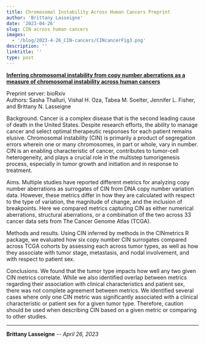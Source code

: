 ```yaml
---
title: Chromosomal Instability Across Human Cancers Preprint
author: 'Brittany Lasseigne'
date: '2023-04-26'
slug: CIN across human cancers
images: 
  - '/blog/2023-4-26_CIN-cancers/CINcancerFig3.png'
description: ''
linktitle: ''
type: post
---
```


__<a href="https://www.ncbi.nlm.nih.gov/pmc/articles/PMC10245901/" target="_blank">Inferring chromosomal instability from copy number aberrations as a measure of chromosomal instability across human cancers</a>__

Preprint server: bioRxiv<br>
Authors: Sasha Thalluri, Vishal H. Oza, Tabea M. Soelter, Jennifer L. Fisher, and Brittany N. Lasseigne

Background. 
Cancer is a complex disease that is the second leading cause of death in the United States. Despite research efforts, the ability to manage cancer and select optimal therapeutic responses for each patient remains elusive. Chromosomal instability (CIN) is primarily a product of segregation errors wherein one or many chromosomes, in part or whole, vary in number. CIN is an enabling characteristic of cancer, contributes to tumor-cell heterogeneity, and plays a crucial role in the multistep tumorigenesis process, especially in tumor growth and initiation and in response to treatment.

Aims. 
Multiple studies have reported different metrics for analyzing copy number aberrations as surrogates of CIN from DNA copy number variation data. However, these metrics differ in how they are calculated with respect to the type of variation, the magnitude of change, and the inclusion of breakpoints. Here we compared metrics capturing CIN as either numerical aberrations, structural aberrations, or a combination of the two across 33 cancer data sets from The Cancer Genome Atlas (TCGA).

Methods and results. 
Using CIN inferred by methods in the CINmetrics R package, we evaluated how six copy number CIN surrogates compared across TCGA cohorts by assessing each across tumor types, as well as how they associate with tumor stage, metastasis, and nodal involvement, and with respect to patient sex.

Conclusions. 
We found that the tumor type impacts how well any two given CIN metrics correlate. While we also identified overlap between metrics regarding their association with clinical characteristics and patient sex, there was not complete agreement between metrics. We identified several cases where only one CIN metric was significantly associated with a clinical characteristic or patient sex for a given tumor type. Therefore, caution should be used when describing CIN based on a given metric or comparing to other studies.

---
**Brittany Lasseigne** -- _April 26, 2023_<br>